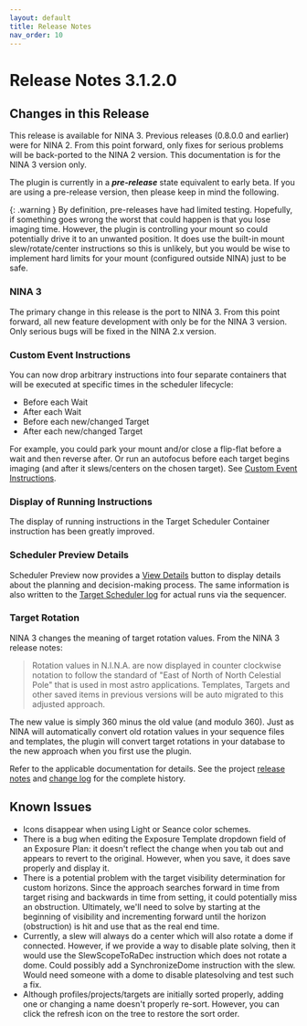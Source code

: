 ```yaml
---
layout: default
title: Release Notes
nav_order: 10
---
```


# Release Notes 3.1.2.0

## Changes in this Release

This release is available for NINA 3.  Previous releases (0.8.0.0 and earlier) were for NINA 2.  From this point forward, only fixes for serious problems will be back-ported to the NINA 2 version.  This documentation is for the NINA 3 version only.

The plugin is currently in a **_pre-release_** state equivalent to early beta.  If you are using a pre-release version, then please keep in mind the following.

{: .warning }
By definition, pre-releases have had limited testing.  Hopefully, if something goes wrong the worst that could happen is that you lose imaging time.  However, the plugin is controlling your mount so could potentially drive it to an unwanted position.  It does use the built-in mount slew/rotate/center instructions so this is unlikely, but you would be wise to implement hard limits for your mount (configured outside NINA) just to be safe.

### NINA 3

The primary change in this release is the port to NINA 3.  From this point forward, all new feature development with only be for the NINA 3 version.  Only serious bugs will be fixed in the NINA 2.x version.

### Custom Event Instructions

You can now drop arbitrary instructions into four separate containers that will be executed at specific times in the scheduler lifecycle:
- Before each Wait
- After each Wait
- Before each new/changed Target
- After each new/changed Target

For example, you could park your mount and/or close a flip-flat before a wait and then reverse after.  Or run an autofocus before each target begins imaging (and after it slews/centers on the chosen target).  See [Custom Event Instructions](sequencer/index.html#custom-event-instructions).

### Display of Running Instructions

The display of running instructions in the Target Scheduler Container instruction has been greatly improved.

### Scheduler Preview Details

Scheduler Preview now provides a [View Details](scheduler-preview.html#view-details) button to display details about the planning and decision-making process.  The same information is also written to the [Target Scheduler log](technical-details.html#logging) for actual runs via the sequencer.

### Target Rotation

NINA 3 changes the meaning of target rotation values.  From the NINA 3 release notes:
> Rotation values in N.I.N.A. are now displayed in counter clockwise notation to follow the standard of "East of North of North Celestial Pole" that is used in most astro applications. Templates, Targets and other saved items in previous versions will be auto migrated to this adjusted approach.

The new value is simply 360 minus the old value (and modulo 360).  Just as NINA will automatically convert old rotation values in your sequence files and templates, the plugin will convert target rotations in your database to the new approach when you first use the plugin.

Refer to the applicable documentation for details.  See the project [release notes](https://github.com/tcpalmer/nina.plugin.assistant/blob/main/RELEASENOTES.md) and [change log](https://github.com/tcpalmer/nina.plugin.assistant/blob/main/CHANGELOG.md) for the complete history.

## Known Issues

- Icons disappear when using Light or Seance color schemes.
- There is a bug when editing the Exposure Template dropdown field of an Exposure Plan: it doesn't reflect the change when you tab out and appears to revert to the original.  However, when you save, it does save properly and display it.
- There is a potential problem with the target visibility determination for custom horizons.  Since the approach searches forward in time from target rising and backwards in time from setting, it could potentially miss an obstruction.  Ultimately, we'll need to solve by starting at the beginning of visibility and incrementing forward until the horizon (obstruction) is hit and use that as the real end time.
- Currently, a slew will always do a center which will also rotate a dome if connected.  However, if we provide a way to disable plate solving, then it would use the SlewScopeToRaDec instruction which does not rotate a dome.  Could possibly add a SynchronizeDome instruction with the slew.  Would need someone with a dome to disable platesolving and test such a fix.
- Although profiles/projects/targets are initially sorted properly, adding one or changing a name doesn't properly re-sort.  However, you can click the refresh icon on the tree to restore the sort order.

